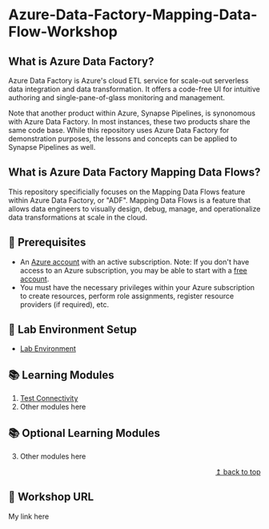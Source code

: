# Azure-Data-Factory-Mapping-Data-Flow-Workshop

## What is Azure Data Factory?

Azure Data Factory is Azure's cloud ETL service for scale-out serverless data integration and data transformation. It offers a code-free UI for intuitive authoring and single-pane-of-glass monitoring and management.

Note that another product within Azure, Synapse Pipelines, is synonomous with Azure Data Factory. In most instances, these two products share the same code base. While this repository uses Azure Data Factory for demonstration purposes, the lessons and concepts can be applied to Synapse Pipelines as well.

## What is Azure Data Factory Mapping Data Flows?

This repository specificially focuses on the Mapping Data Flows feature within Azure Data Factory, or "ADF". Mapping Data Flows is a feature that allows data engineers to visually design, debug, manage, and operationalize data transformations at scale in the cloud.

## :thinking: Prerequisites

* An [Azure account](https://azure.microsoft.com/free/) with an active subscription. Note: If you don't have access to an Azure subscription, you may be able to start with a [free account](https://www.azure.com/free).
* You must have the necessary privileges within your Azure subscription to create resources, perform role assignments, register resource providers (if required), etc.

## :test_tube: Lab Environment Setup

* [Lab Environment](./modules/module00.md)

## :books: Learning Modules

1. [Test Connectivity](./modules/module01.md)
2. Other modules here

## :books: Optional Learning Modules

3. Other modules here

<div align="right"><a href="#azure-data-factory-mapping-data-flow-workshop">↥ back to top</a></div>

## :link: Workshop URL

My link here